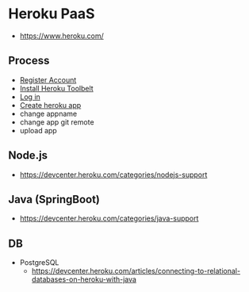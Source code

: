 # Heroku PaaS
- https://www.heroku.com/
## Process
- [Register Account](https://signup.heroku.com/)
- [Install Heroku Toolbelt](https://devcenter.heroku.com/articles/heroku-cli)
- [Log in](https://devcenter.heroku.com/articles/heroku-cli#getting-started)
- [Create heroku app](https://devcenter.heroku.com/start)
- change appname
- change app git remote
- upload app

## Node.js
- https://devcenter.heroku.com/categories/nodejs-support

## Java (SpringBoot)
- https://devcenter.heroku.com/categories/java-support

## DB
- PostgreSQL
  - https://devcenter.heroku.com/articles/connecting-to-relational-databases-on-heroku-with-java

